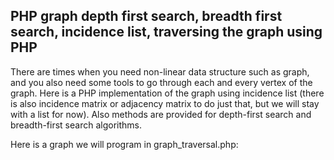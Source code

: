 ## PHP graph depth first search, breadth first search, incidence list, traversing the graph using PHP

There are times when you need non-linear data structure such as graph, and you also need some tools to go through each 
and every vertex of the graph. Here is a PHP implementation of the graph using incidence list (there is also incidence 
matrix or adjacency matrix to do just that, but we will stay with a list for now). Also methods are provided for 
depth-first search and breadth-first search algorithms.

Here is a graph we will program in graph_traversal.php:

